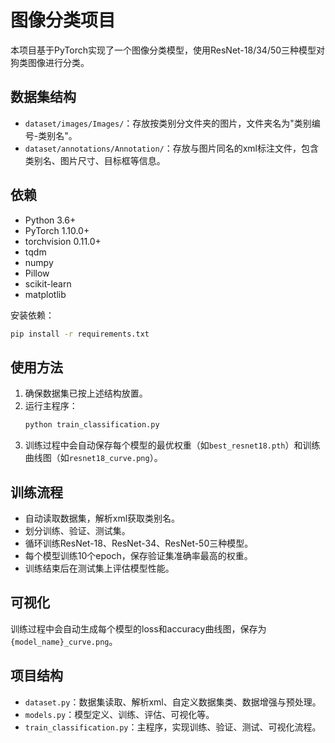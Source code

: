 # 图像分类项目

本项目基于PyTorch实现了一个图像分类模型，使用ResNet-18/34/50三种模型对狗类图像进行分类。

## 数据集结构

- `dataset/images/Images/`：存放按类别分文件夹的图片，文件夹名为"类别编号-类别名"。
- `dataset/annotations/Annotation/`：存放与图片同名的xml标注文件，包含类别名、图片尺寸、目标框等信息。

## 依赖

- Python 3.6+
- PyTorch 1.10.0+
- torchvision 0.11.0+
- tqdm
- numpy
- Pillow
- scikit-learn
- matplotlib

安装依赖：
```bash
pip install -r requirements.txt
```

## 使用方法

1. 确保数据集已按上述结构放置。
2. 运行主程序：
   ```bash
   python train_classification.py
   ```
3. 训练过程中会自动保存每个模型的最优权重（如`best_resnet18.pth`）和训练曲线图（如`resnet18_curve.png`）。

## 训练流程

- 自动读取数据集，解析xml获取类别名。
- 划分训练、验证、测试集。
- 循环训练ResNet-18、ResNet-34、ResNet-50三种模型。
- 每个模型训练10个epoch，保存验证集准确率最高的权重。
- 训练结束后在测试集上评估模型性能。

## 可视化

训练过程中会自动生成每个模型的loss和accuracy曲线图，保存为`{model_name}_curve.png`。

## 项目结构

- `dataset.py`：数据集读取、解析xml、自定义数据集类、数据增强与预处理。
- `models.py`：模型定义、训练、评估、可视化等。
- `train_classification.py`：主程序，实现训练、验证、测试、可视化流程。 
